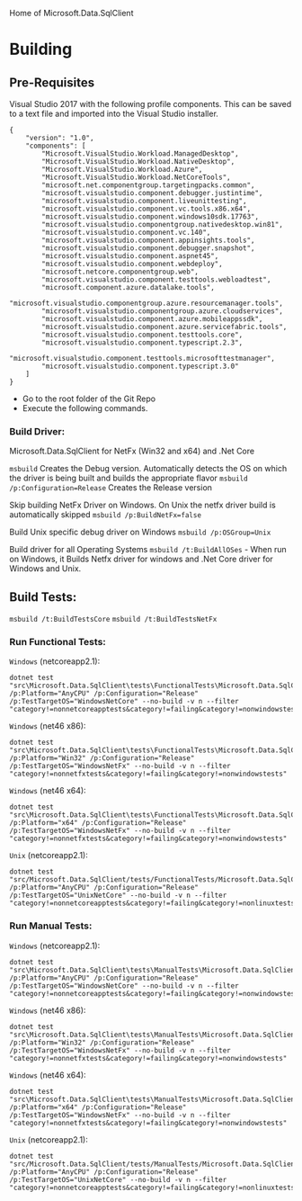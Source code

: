 Home of Microsoft.Data.SqlClient

# Building

## Pre-Requisites

Visual Studio 2017 with the following profile components. This can be saved to a text file and imported into the Visual Studio installer.

```
{
	"version": "1.0",
	"components": [
		"Microsoft.VisualStudio.Workload.ManagedDesktop",
		"Microsoft.VisualStudio.Workload.NativeDesktop",
		"Microsoft.VisualStudio.Workload.Azure",
		"Microsoft.VisualStudio.Workload.NetCoreTools",
		"microsoft.net.componentgroup.targetingpacks.common",
		"microsoft.visualstudio.component.debugger.justintime",
		"microsoft.visualstudio.component.liveunittesting",
		"microsoft.visualstudio.component.vc.tools.x86.x64",
		"microsoft.visualstudio.component.windows10sdk.17763",
		"microsoft.visualstudio.componentgroup.nativedesktop.win81",
		"microsoft.visualstudio.component.vc.140",
		"microsoft.visualstudio.component.appinsights.tools",
		"microsoft.visualstudio.component.debugger.snapshot",
		"microsoft.visualstudio.component.aspnet45",
		"microsoft.visualstudio.component.webdeploy",
		"microsoft.netcore.componentgroup.web",
		"microsoft.visualstudio.component.testtools.webloadtest",
		"microsoft.component.azure.datalake.tools",
		"microsoft.visualstudio.componentgroup.azure.resourcemanager.tools",
		"microsoft.visualstudio.componentgroup.azure.cloudservices",
		"microsoft.visualstudio.component.azure.mobileappssdk",
		"microsoft.visualstudio.component.azure.servicefabric.tools",
		"microsoft.visualstudio.component.testtools.core",
		"microsoft.visualstudio.component.typescript.2.3",
		"microsoft.visualstudio.component.testtools.microsofttestmanager",
		"microsoft.visualstudio.component.typescript.3.0"
	]
}
```


* Go to the root folder of the Git Repo
* Execute the following commands.
 
### Build Driver:
Microsoft.Data.SqlClient for NetFx (Win32 and x64) and .Net Core

`msbuild` Creates the Debug version. Automatically detects the OS on which the driver is being built and builds the appropriate flavor
`msbuild /p:Configuration=Release` Creates the Release version

Skip building NetFx Driver on Windows. On Unix the netfx driver build is automatically skipped
`msbuild /p:BuildNetFx=false`

Build Unix specific debug driver on Windows
`msbuild /p:OSGroup=Unix`

Build driver for all Operating Systems
`msbuild /t:BuildAllOSes` - When run on Windows, it Builds Netfx driver for windows and .Net Core driver for Windows and Unix. 

## Build Tests:
`msbuild /t:BuildTestsCore`
`msbuild /t:BuildTestsNetFx`

### Run Functional Tests:  
`Windows` (netcoreapp2.1):  
```
dotnet test "src\Microsoft.Data.SqlClient\tests\FunctionalTests\Microsoft.Data.SqlClient.Tests.csproj" /p:Platform="AnyCPU" /p:Configuration="Release" /p:TestTargetOS="WindowsNetCore" --no-build -v n --filter "category!=nonnetcoreapptests&category!=failing&category!=nonwindowstests"
```
 
`Windows` (net46 x86):  
```
dotnet test "src\Microsoft.Data.SqlClient\tests\FunctionalTests\Microsoft.Data.SqlClient.Tests.csproj" /p:Platform="Win32" /p:Configuration="Release" /p:TestTargetOS="WindowsNetFx" --no-build -v n --filter "category!=nonnetfxtests&category!=failing&category!=nonwindowstests"
 ```

`Windows` (net46 x64):  
```
dotnet test "src\Microsoft.Data.SqlClient\tests\FunctionalTests\Microsoft.Data.SqlClient.Tests.csproj" /p:Platform="x64" /p:Configuration="Release" /p:TestTargetOS="WindowsNetFx" --no-build -v n --filter "category!=nonnetfxtests&category!=failing&category!=nonwindowstests"
```

`Unix` (netcoreapp2.1):  
```
dotnet test "src/Microsoft.Data.SqlClient/tests/FunctionalTests/Microsoft.Data.SqlClient.Tests.csproj" /p:Platform="AnyCPU" /p:Configuration="Release" /p:TestTargetOS="UnixNetCore" --no-build -v n --filter "category!=nonnetcoreapptests&category!=failing&category!=nonlinuxtests&category!=nonuaptests"
```

### Run Manual Tests:  
`Windows` (netcoreapp2.1):  
```
dotnet test "src\Microsoft.Data.SqlClient\tests\ManualTests\Microsoft.Data.SqlClient.ManualTesting.Tests.csproj" /p:Platform="AnyCPU" /p:Configuration="Release" /p:TestTargetOS="WindowsNetCore" --no-build -v n --filter "category!=nonnetcoreapptests&category!=failing&category!=nonwindowstests"
```

`Windows` (net46 x86):  
```
dotnet test "src\Microsoft.Data.SqlClient\tests\ManualTests\Microsoft.Data.SqlClient.ManualTesting.Tests.csproj" /p:Platform="Win32" /p:Configuration="Release" /p:TestTargetOS="WindowsNetFx" --no-build -v n --filter "category!=nonnetfxtests&category!=failing&category!=nonwindowstests"
```

`Windows` (net46 x64):  
```
dotnet test "src\Microsoft.Data.SqlClient\tests\ManualTests\Microsoft.Data.SqlClient.ManualTesting.Tests.csproj" /p:Platform="x64" /p:Configuration="Release" /p:TestTargetOS="WindowsNetFx" --no-build -v n --filter "category!=nonnetfxtests&category!=failing&category!=nonwindowstests"
```

`Unix` (netcoreapp2.1):  
```
dotnet test "src/Microsoft.Data.SqlClient/tests/ManualTests/Microsoft.Data.SqlClient.ManualTesting.Tests.csproj" /p:Platform="AnyCPU" /p:Configuration="Release" /p:TestTargetOS="UnixNetCore" --no-build -v n --filter "category!=nonnetcoreapptests&category!=failing&category!=nonlinuxtests&category!=nonuaptests"
```